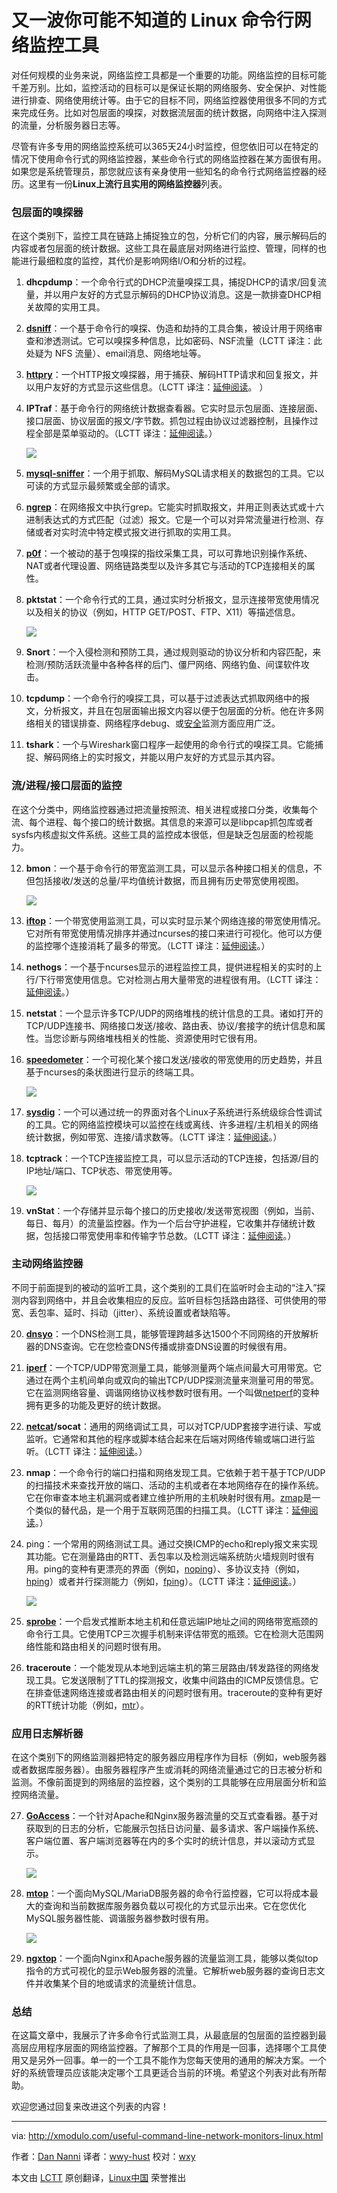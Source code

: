 又一波你可能不知道的 Linux 命令行网络监控工具
===============================================================================

对任何规模的业务来说，网络监控工具都是一个重要的功能。网络监控的目标可能千差万别。比如，监控活动的目标可以是保证长期的网络服务、安全保护、对性能进行排查、网络使用统计等。由于它的目标不同，网络监控器使用很多不同的方式来完成任务。比如对包层面的嗅探，对数据流层面的统计数据，向网络中注入探测的流量，分析服务器日志等。

尽管有许多专用的网络监控系统可以365天24小时监控，但您依旧可以在特定的情况下使用命令行式的网络监控器，某些命令行式的网络监控器在某方面很有用。如果您是系统管理员，那您就应该有亲身使用一些知名的命令行式网络监控器的经历。这里有一份**Linux上流行且实用的网络监控器**列表。

### 包层面的嗅探器 ###

在这个类别下，监控工具在链路上捕捉独立的包，分析它们的内容，展示解码后的内容或者包层面的统计数据。这些工具在最底层对网络进行监控、管理，同样的也能进行最细粒度的监控，其代价是影响网络I/O和分析的过程。

1. **dhcpdump**：一个命令行式的DHCP流量嗅探工具，捕捉DHCP的请求/回复流量，并以用户友好的方式显示解码的DHCP协议消息。这是一款排查DHCP相关故障的实用工具。

2. **[dsniff][1]**：一个基于命令行的嗅探、伪造和劫持的工具合集，被设计用于网络审查和渗透测试。它可以嗅探多种信息，比如密码、NSF流量（LCTT 译注：此处疑为 NFS 流量）、email消息、网络地址等。

3. **[httpry][2]**：一个HTTP报文嗅探器，用于捕获、解码HTTP请求和回复报文，并以用户友好的方式显示这些信息。（LCTT 译注：[延伸阅读](https://linux.cn/article-4148-1.html)。 ）

4. **IPTraf**：基于命令行的网络统计数据查看器。它实时显示包层面、连接层面、接口层面、协议层面的报文/字节数。抓包过程由协议过滤器控制，且操作过程全部是菜单驱动的。（LCTT 译注：[延伸阅读](https://linux.cn/article-5430-1.html)。）

	![](https://farm8.staticflickr.com/7519/16055246118_8ea182b413_c.jpg)

5. **[mysql-sniffer][3]**：一个用于抓取、解码MySQL请求相关的数据包的工具。它以可读的方式显示最频繁或全部的请求。

6. **[ngrep][4]**：在网络报文中执行grep。它能实时抓取报文，并用正则表达式或十六进制表达式的方式匹配（过滤）报文。它是一个可以对异常流量进行检测、存储或者对实时流中特定模式报文进行抓取的实用工具。

7. **[p0f][5]**：一个被动的基于包嗅探的指纹采集工具，可以可靠地识别操作系统、NAT或者代理设置、网络链路类型以及许多其它与活动的TCP连接相关的属性。

8. **pktstat**：一个命令行式的工具，通过实时分析报文，显示连接带宽使用情况以及相关的协议（例如，HTTP GET/POST、FTP、X11）等描述信息。

	![](https://farm8.staticflickr.com/7477/16048970999_be60f74952_b.jpg)

9. **Snort**：一个入侵检测和预防工具，通过规则驱动的协议分析和内容匹配，来检测/预防活跃流量中各种各样的后门、僵尸网络、网络钓鱼、间谍软件攻击。

10. **tcpdump**：一个命令行的嗅探工具，可以基于过滤表达式抓取网络中的报文，分析报文，并且在包层面输出报文内容以便于包层面的分析。他在许多网络相关的错误排查、网络程序debug、或[安全][6]监测方面应用广泛。

11. **tshark**：一个与Wireshark窗口程序一起使用的命令行式的嗅探工具。它能捕捉、解码网络上的实时报文，并能以用户友好的方式显示其内容。

### 流/进程/接口层面的监控 ###

在这个分类中，网络监控器通过把流量按照流、相关进程或接口分类，收集每个流、每个进程、每个接口的统计数据。其信息的来源可以是libpcap抓包库或者sysfs内核虚拟文件系统。这些工具的监控成本很低，但是缺乏包层面的检视能力。

12. **bmon**：一个基于命令行的带宽监测工具，可以显示各种接口相关的信息，不但包括接收/发送的总量/平均值统计数据，而且拥有历史带宽使用视图。

	![](https://farm9.staticflickr.com/8580/16234265932_87f20c5d17_b.jpg)

13. **[iftop][7]**：一个带宽使用监测工具，可以实时显示某个网络连接的带宽使用情况。它对所有带宽使用情况排序并通过ncurses的接口来进行可视化。他可以方便的监控哪个连接消耗了最多的带宽。（LCTT 译注：[延伸阅读](https://linux.cn/article-1843-1.html)。）

14. **nethogs**：一个基于ncurses显示的进程监控工具，提供进程相关的实时的上行/下行带宽使用信息。它对检测占用大量带宽的进程很有用。（LCTT 译注：[延伸阅读](https://linux.cn/article-2808-1.html)。）

15. **netstat**：一个显示许多TCP/UDP的网络堆栈的统计信息的工具。诸如打开的TCP/UDP连接书、网络接口发送/接收、路由表、协议/套接字的统计信息和属性。当您诊断与网络堆栈相关的性能、资源使用时它很有用。

16. **[speedometer][8]**：一个可视化某个接口发送/接收的带宽使用的历史趋势，并且基于ncurses的条状图进行显示的终端工具。

	![](https://farm8.staticflickr.com/7485/16048971069_31dd573a4f_c.jpg)

17. **[sysdig][9]**：一个可以通过统一的界面对各个Linux子系统进行系统级综合性调试的工具。它的网络监控模块可以监控在线或离线、许多进程/主机相关的网络统计数据，例如带宽、连接/请求数等。（LCTT 译注：[延伸阅读](https://linux.cn/article-4341-1.html)。）

18. **tcptrack**：一个TCP连接监控工具，可以显示活动的TCP连接，包括源/目的IP地址/端口、TCP状态、带宽使用等。

	![](https://farm8.staticflickr.com/7507/16047703080_5fdda2e811_b.jpg)

19. **vnStat**：一个存储并显示每个接口的历史接收/发送带宽视图（例如，当前、每日、每月）的流量监控器。作为一个后台守护进程，它收集并存储统计数据，包括接口带宽使用率和传输字节总数。（LCTT 译注：[延伸阅读](https://linux.cn/article-5256-1.html)。）

### 主动网络监控器 ###

不同于前面提到的被动的监听工具，这个类别的工具们在监听时会主动的“注入”探测内容到网络中，并且会收集相应的反应。监听目标包括路由路径、可供使用的带宽、丢包率、延时、抖动（jitter）、系统设置或者缺陷等。

20. **[dnsyo][10]**：一个DNS检测工具，能够管理跨越多达1500个不同网络的开放解析器的DNS查询。它在您检查DNS传播或排查DNS设置的时候很有用。

21. **[iperf][11]**：一个TCP/UDP带宽测量工具，能够测量两个端点间最大可用带宽。它通过在两个主机间单向或双向的输出TCP/UDP探测流量来测量可用的带宽。它在监测网络容量、调谐网络协议栈参数时很有用。一个叫做[netperf][12]的变种拥有更多的功能及更好的统计数据。

22. **[netcat][13]/socat**：通用的网络调试工具，可以对TCP/UDP套接字进行读、写或监听。它通常和其他的程序或脚本结合起来在后端对网络传输或端口进行监听。（LCTT 译注：[延伸阅读](https://linux.cn/article-1171-1.html)。）

23. **nmap**：一个命令行的端口扫描和网络发现工具。它依赖于若干基于TCP/UDP的扫描技术来查找开放的端口、活动的主机或者在本地网络存在的操作系统。它在你审查本地主机漏洞或者建立维护所用的主机映射时很有用。[zmap][14]是一个类似的替代品，是一个用于互联网范围的扫描工具。（LCTT 译注：[延伸阅读](https://linux.cn/article-2561-1.html)。）

24. ping：一个常用的网络测试工具。通过交换ICMP的echo和reply报文来实现其功能。它在测量路由的RTT、丢包率以及检测远端系统防火墙规则时很有用。ping的变种有更漂亮的界面（例如，[noping][15]）、多协议支持（例如，[hping][16]）或者并行探测能力（例如，[fping][17]）。（LCTT 译注：[延伸阅读](https://linux.cn/article-2303-1.html)。）

	![](https://farm8.staticflickr.com/7466/15612665344_a4bb665a5b_c.jpg)

25. **[sprobe][18]**：一个启发式推断本地主机和任意远端IP地址之间的网络带宽瓶颈的命令行工具。它使用TCP三次握手机制来评估带宽的瓶颈。它在检测大范围网络性能和路由相关的问题时很有用。

26. **traceroute**：一个能发现从本地到远端主机的第三层路由/转发路径的网络发现工具。它发送限制了TTL的探测报文，收集中间路由的ICMP反馈信息。它在排查低速网络连接或者路由相关的问题时很有用。traceroute的变种有更好的RTT统计功能（例如，[mtr][19]）。

### 应用日志解析器 ###

在这个类别下的网络监测器把特定的服务器应用程序作为目标（例如，web服务器或者数据库服务器）。由服务器程序产生或消耗的网络流量通过它的日志被分析和监测。不像前面提到的网络层的监控器，这个类别的工具能够在应用层面分析和监控网络流量。

27. **[GoAccess][20]**：一个针对Apache和Nginx服务器流量的交互式查看器。基于对获取到的日志的分析，它能展示包括日访问量、最多请求、客户端操作系统、客户端位置、客户端浏览器等在内的多个实时的统计信息，并以滚动方式显示。

	![](https://farm8.staticflickr.com/7518/16209185266_da6c5c56eb_c.jpg)

28. **[mtop][21]**：一个面向MySQL/MariaDB服务器的命令行监控器，它可以将成本最大的查询和当前数据库服务器负载以可视化的方式显示出来。它在您优化MySQL服务器性能、调谐服务器参数时很有用。

	![](https://farm8.staticflickr.com/7472/16047570248_bc996795f2_c.jpg)

29. **[ngxtop][22]**：一个面向Nginx和Apache服务器的流量监测工具，能够以类似top指令的方式可视化的显示Web服务器的流量。它解析web服务器的查询日志文件并收集某个目的地或请求的流量统计信息。

### 总结 ###

在这篇文章中，我展示了许多命令行式监测工具，从最底层的包层面的监控器到最高层应用程序层面的网络监控器。了解那个工具的作用是一回事，选择哪个工具使用又是另外一回事。单一的一个工具不能作为您每天使用的通用的解决方案。一个好的系统管理员应该能决定哪个工具更适合当前的环境。希望这个列表对此有所帮助。

欢迎您通过回复来改进这个列表的内容！

--------------------------------------------------------------------------------

via: http://xmodulo.com/useful-command-line-network-monitors-linux.html

作者：[Dan Nanni][a]
译者：[wwy-hust](https://github.com/wwy-hust)
校对：[wxy](https://github.com/wxy)

本文由 [LCTT](https://github.com/LCTT/TranslateProject) 原创翻译，[Linux中国](http://linux.cn/) 荣誉推出

[a]:http://xmodulo.com/author/nanni
[1]:http://www.monkey.org/~dugsong/dsniff/
[2]:http://xmodulo.com/monitor-http-traffic-command-line-linux.html
[3]:https://github.com/zorkian/mysql-sniffer
[4]:http://ngrep.sourceforge.net/
[5]:http://lcamtuf.coredump.cx/p0f3/
[6]:http://xmodulo.com/recommend/firewallbook
[7]:http://xmodulo.com/how-to-install-iftop-on-linux.html
[8]:https://excess.org/speedometer/
[9]:http://xmodulo.com/monitor-troubleshoot-linux-server-sysdig.html
[10]:http://xmodulo.com/check-dns-propagation-linux.html
[11]:https://iperf.fr/
[12]:http://www.netperf.org/netperf/
[13]:http://xmodulo.com/useful-netcat-examples-linux.html
[14]:https://zmap.io/
[15]:http://noping.cc/
[16]:http://www.hping.org/
[17]:http://fping.org/
[18]:http://sprobe.cs.washington.edu/
[19]:http://xmodulo.com/better-alternatives-basic-command-line-utilities.html#mtr_link
[20]:http://goaccess.io/
[21]:http://mtop.sourceforge.net/
[22]:http://xmodulo.com/monitor-nginx-web-server-command-line-real-time.html
